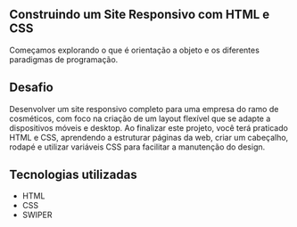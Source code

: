 ## Construindo um Site Responsivo com HTML e CSS


Começamos explorando o que é orientação a objeto e os diferentes paradigmas de programação.

## Desafio

Desenvolver um site responsivo completo para uma empresa do ramo de cosméticos, com foco na criação de um layout flexível que se adapte a dispositivos móveis e desktop. Ao finalizar este projeto, você terá praticado HTML e CSS, aprendendo a estruturar páginas da web, criar um cabeçalho, rodapé e utilizar variáveis CSS para facilitar a manutenção do design.


## Tecnologias utilizadas

* HTML
* CSS
* SWIPER

